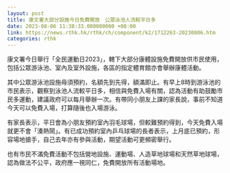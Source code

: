 ```yaml
---
layout: post
title: 康文署大部分設施今日免費開放　公眾泳池人流較平日多
date: 2023-08-06 11:38:33.000000000 +08:00
link: https://news.rthk.hk/rthk/ch/component/k2/1712263-20230806.htm
categories: rthk
---
```


康文署今日舉行「全民運動日2023」，轄下大部分康體設施免費開放供市民使用，包括公眾游泳池、室內及室外設施，各區的指定體育館亦會舉辦康體活動。

其中公眾游泳池設施毋須預約，名額先到先得，額滿即止。有早上8時到游泳池的市民表示，觀察到泳池人流較平日多，相信與免費入場有關，認為活動有助鼓勵市民多運動，建議政府可以每月舉辦一次。有帶同小朋友上課的家長說，事前不知道今天可以免費入場，打算隨後也入場游泳。

有家長表示，平日會為小朋友預約室內羽毛球場，但較難預約得到，今天免費入場就更不會「湊熱鬧」。有已成功預約室內乒乓球場的長者表示，上月底已預約，形容場地搶手，自己去年亦有參與活動，期望活動可更頻密舉行。

也有市民不滿免費活動不包括營地設施、運動場、人造草地球場和天然草地球場，認為做法不公平，政府應一視同仁，免費開放所有活動場地。
